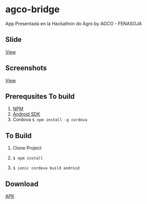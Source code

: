 # agco-bridge

App Presentada en la Hackathon do Agro by AGCO - FENASOJA

## Slide

[View](https://github.com/je-brasil-argentina/agco-bridge/blob/master/dl/AGCO%20Bridge%20Presentation.pdf)

## Screenshots

[View](https://github.com/je-brasil-argentina/agco-bridge/blob/master/dl/README.md)

## Prerequsites To build

1. [NPM](https://nodejs.org/es/download/)
2. [Android SDK](https://developer.android.com/studio/?hl=es-419)
3. Cordova `$ npm install -g cordova`

## To Build

1. Clone Project

2. `$ npm install`

3. `$ ionic cordova build android`

## Download

[APK](https://github.com/je-brasil-argentina/agco-bridge/raw/master/dl/agco-bridge-v2.apk)
